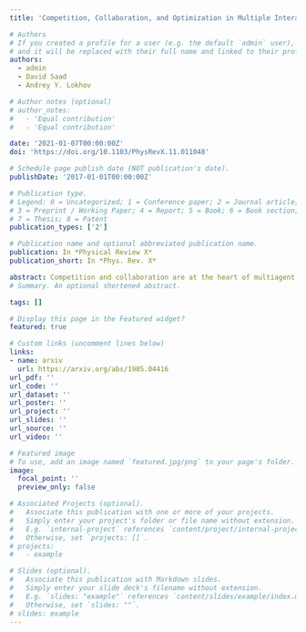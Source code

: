 ```yaml
---
title: 'Competition, Collaboration, and Optimization in Multiple Interacting Spreading Processes'

# Authors
# If you created a profile for a user (e.g. the default `admin` user), write the username (folder name) here
# and it will be replaced with their full name and linked to their profile.
authors:
  - admin
  - David Saad
  - Andrey Y. Lokhov

# Author notes (optional)
# author_notes:
#   - 'Equal contribution'
#   - 'Equal contribution'

date: '2021-01-07T00:00:00Z'
doi: 'https://doi.org/10.1103/PhysRevX.11.011048'

# Schedule page publish date (NOT publication's date).
publishDate: '2017-01-01T00:00:00Z'

# Publication type.
# Legend: 0 = Uncategorized; 1 = Conference paper; 2 = Journal article;
# 3 = Preprint / Working Paper; 4 = Report; 5 = Book; 6 = Book section;
# 7 = Thesis; 8 = Patent
publication_types: ['2']

# Publication name and optional abbreviated publication name.
publication: In *Physical Review X*
publication_short: In *Phys. Rev. X*

abstract: Competition and collaboration are at the heart of multiagent probabilistic spreading processes. The battle for public opinion and competitive marketing campaigns are typical examples of the former, while the joint spread of multiple diseases such as HIV and tuberculosis demonstrates the latter. These spreads are influenced by the underlying network topology, the infection rates between network constituents, recovery rates, and, equally important, the interactions between the spreading processes themselves. Here, for the first time, we derive dynamic message-passing equations that provide an exact description of the dynamics of two, interacting, unidirectional spreading processes on tree graphs, and we develop systematic low-complexity models that predict the spread on general graphs. We also develop a theoretical framework for the optimal control of interacting spreading processes through optimized resource allocation under budget constraints and within a finite time window. Derived algorithms can be used to maximize the desired spread in the presence of a rival competitive process and to limit the spread through vaccination in the case of coupled infectious diseases. We demonstrate the efficacy of the framework and optimization method on both synthetic and real-world networks.
# Summary. An optional shortened abstract.

tags: []

# Display this page in the Featured widget?
featured: true

# Custom links (uncomment lines below)
links:
- name: arxiv
  url: https://arxiv.org/abs/1905.04416
url_pdf: ''
url_code: ''
url_dataset: ''
url_poster: ''
url_project: ''
url_slides: ''
url_source: ''
url_video: ''

# Featured image
# To use, add an image named `featured.jpg/png` to your page's folder.
image:
  focal_point: ''
  preview_only: false

# Associated Projects (optional).
#   Associate this publication with one or more of your projects.
#   Simply enter your project's folder or file name without extension.
#   E.g. `internal-project` references `content/project/internal-project/index.md`.
#   Otherwise, set `projects: []`.
# projects:
#   - example

# Slides (optional).
#   Associate this publication with Markdown slides.
#   Simply enter your slide deck's filename without extension.
#   E.g. `slides: "example"` references `content/slides/example/index.md`.
#   Otherwise, set `slides: ""`.
# slides: example
---
```

<!-- 
{{% callout note %}}
Click the _Cite_ button above to demo the feature to enable visitors to import publication metadata into their reference management software.
{{% /callout %}}

{{% callout note %}}
Create your slides in Markdown - click the _Slides_ button to check out the example.
{{% /callout %}}

Supplementary notes can be added here, including [code, math, and images](https://wowchemy.com/docs/writing-markdown-latex/). -->

